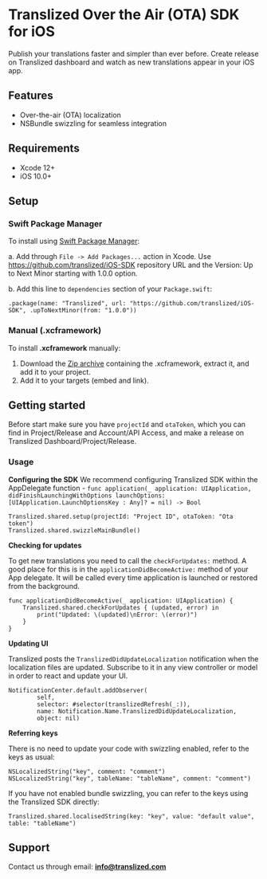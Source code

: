 # Translized Over the Air (OTA) SDK for iOS

Publish your translations faster and simpler than ever before.
Create release on Translized dashboard and watch as new translations appear in your iOS app.

## Features
- Over-the-air (OTA) localization
- NSBundle swizzling for seamless integration

## Requirements
- Xcode 12+
- iOS 10.0+

## Setup
### Swift Package Manager
To install using [Swift Package Manager](https://www.swift.org/package-manager/):

a. Add through `File -> Add Packages...` action in Xcode. Use https://github.com/translized/iOS-SDK repository URL and the Version: Up to Next Minor starting with 1.0.0 option.

b. Add this line to `dependencies` section of your `Package.swift`:

    .package(name: "Translized", url: "https://github.com/translized/iOS-SDK", .upToNextMinor(from: "1.0.0"))

### Manual (.xcframework)
To install **.xcframework** manually:
1. Download the [Zip archive](https://github.com/translized/iOS-SDK/archive/refs/tags/1.0.0.zip) containing the .xcframework, extract it, and add it to your project.
2. Add it to your targets (embed and link).

## Getting started

Before start make sure you have `projectId` and `otaToken`, which you can find in Project/Release and Account/API Access, and make a release on Translized Dashboard/Project/Release.

### Usage
**Configuring the SDK**
We recommend configuring Translized SDK within the AppDelegate function - `func application(_ application: UIApplication, didFinishLaunchingWithOptions launchOptions: [UIApplication.LaunchOptionsKey : Any]? = nil) -> Bool`

    Translized.shared.setup(projectId: "Project ID", otaToken: "Ota token")
    Translized.shared.swizzleMainBundle()

**Checking for updates**

To get new translations you need to call the `checkForUpdates:` method. A good place for this is in the `applicationDidBecomeActive:` method of your App delegate. It will be called every time application is launched or restored from the background.

    func applicationDidBecomeActive(_ application: UIApplication) {
        Translized.shared.checkForUpdates { (updated, error) in
            print("Updated: \(updated)\nError: \(error)")
        }
    }

**Updating UI**

Translized posts the `TranslizedDidUpdateLocalization` notification when the localization files are updated. Subscribe to it in any view controller or model in order to react and update your UI.

    NotificationCenter.default.addObserver(
            self,
            selector: #selector(translizedRefresh(_:)),
            name: Notification.Name.TranslizedDidUpdateLocalization,
            object: nil)

**Referring keys**

There is no need to update your code with swizzling enabled, refer to the keys as usual:

    NSLocalizedString("key", comment: "comment")
    NSLocalizedString("key", tableName: "tableName", comment: "comment")

If you have not enabled bundle swizzling, you can refer to the keys using the Translized SDK directly:

    Translized.shared.localisedString(key: "key", value: "default value", table: "tableName")

## Support
Contact us through email: **info@translized.com**